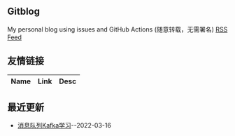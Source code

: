 ## Gitblog
My personal blog using issues and GitHub Actions (随意转载，无需署名)
[RSS Feed](https://raw.githubusercontent.com/maminglang/minglang_blog/master/feed.xml)
## 友情链接
| Name | Link | Desc | 
 | ---- | ---- | ---- |
## 最近更新
- [消息队列Kafka学习](https://github.com/maminglang/minglang_blog/issues/1)--2022-03-16
